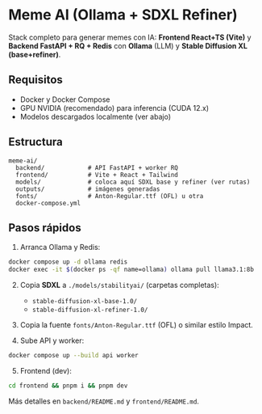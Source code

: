 # Meme AI (Ollama + SDXL Refiner)

Stack completo para generar memes con IA: **Frontend React+TS (Vite)** y **Backend FastAPI + RQ + Redis** con **Ollama** (LLM) y **Stable Diffusion XL (base+refiner)**.

## Requisitos
- Docker y Docker Compose
- GPU NVIDIA (recomendado) para inferencia (CUDA 12.x)
- Modelos descargados localmente (ver abajo)

## Estructura
```
meme-ai/
  backend/            # API FastAPI + worker RQ
  frontend/           # Vite + React + Tailwind
  models/             # coloca aquí SDXL base y refiner (ver rutas)
  outputs/            # imágenes generadas
  fonts/              # Anton-Regular.ttf (OFL) u otra
  docker-compose.yml
```

## Pasos rápidos
1) Arranca Ollama y Redis:
```bash
docker compose up -d ollama redis
docker exec -it $(docker ps -qf name=ollama) ollama pull llama3.1:8b
```
2) Copia **SDXL** a `./models/stabilityai/` (carpetas completas):
   - `stable-diffusion-xl-base-1.0/`
   - `stable-diffusion-xl-refiner-1.0/`

3) Copia la fuente `fonts/Anton-Regular.ttf` (OFL) o similar estilo Impact.

4) Sube API y worker:
```bash
docker compose up --build api worker
```

5) Frontend (dev):
```bash
cd frontend && pnpm i && pnpm dev
```

Más detalles en `backend/README.md` y `frontend/README.md`.
